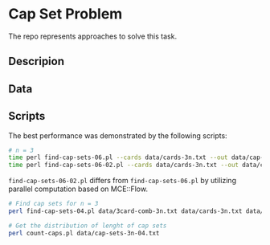 # Cap Set Problem

The repo represents approaches to solve this task. 

## Descripion

## Data

## Scripts


The best performance was demonstrated by the following scripts:

```bash
# n = 3
time perl find-cap-sets-06.pl --cards data/cards-3n.txt --out data/cap-sets-3n-06.txt # 0m0.987s
time perl find-cap-sets-06-02.pl --cards data/cards-3n.txt --out data/cap-sets-3n-06-02.txt # 0m0.312s 
```

`find-cap-sets-06-02.pl` differs from `find-cap-sets-06.pl` by utilizing parallel computation based on MCE::Flow.


```bash
# Find cap sets for n = 3 
perl find-cap-sets-04.pl data/3card-comb-3n.txt data/cards-3n.txt data/cap-sets-3n-04.txt

# Get the distribution of lenght of cap sets
perl count-caps.pl data/cap-sets-3n-04.txt

```




